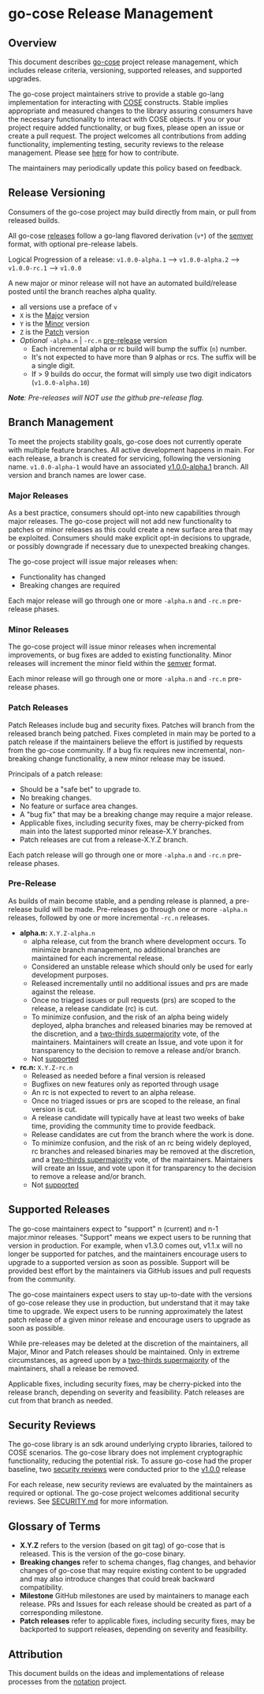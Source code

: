 # go-cose Release Management

## Overview

This document describes [go-cose][go-cose] project release management, which includes release criteria, versioning, supported releases, and supported upgrades.

The go-cose project maintainers strive to provide a stable go-lang implementation for interacting with [COSE][ietf-cose] constructs.
Stable implies appropriate and measured changes to the library assuring consumers have the necessary functionality to interact with COSE objects.
If you or your project require added functionality, or bug fixes, please open an issue or create a pull request.
The project welcomes all contributions from adding functionality, implementing testing, security reviews to the release management.
Please see [here](https://github.com/veraison#contributing) for how to contribute.

The maintainers may periodically update this policy based on feedback.

## Release Versioning

Consumers of the go-cose project may build directly from main, or pull from released builds.

All go-cose [releases][releases] follow a go-lang flavored derivation (`v*`) of the [semver][sem-ver] format, with optional pre-release labels.

Logical Progression of a release: `v1.0.0-alpha.1` --> `v1.0.0-alpha.2` --> `v1.0.0-rc.1` --> `v1.0.0`

A new major or minor release will not have an automated build/release posted until the branch reaches alpha quality.

- all versions use a preface of `v`
- `X` is the [Major](#major-releases) version
- `Y` is the [Minor](#minor-releases) version
- `Z` is the [Patch](#patch-releases) version
- _Optional_ `-alpha.n` | `-rc.n` [pre-release](#pre-release) version
  - Each incremental alpha or rc build will bump the suffix (`n`) number.
  - It's not expected to have more than 9 alphas or rcs.
The suffix will be a single digit.
  - If > 9 builds do occur, the format will simply use two digit indicators (`v1.0.0-alpha.10`)

_**Note**: Pre-releases will NOT use the github pre-release flag._

## Branch Management

To meet the projects stability goals, go-cose does not currently operate with multiple feature branches.
All active development happens in main.
For each release, a branch is created for servicing, following the versioning name.
`v1.0.0-alpha-1` would have an associated [v1.0.0-alpha.1](https://github.com/veraison/go-cose/tree/v1.0.0-alpha.1) branch.
All version and branch names are lower case.

### Major Releases

As a best practice, consumers should opt-into new capabilities through major releases.
The go-cose project will not add new functionality to patches or minor releases as this could create a new surface area that may be exploited.
Consumers should make explicit opt-in decisions to upgrade, or possibly downgrade if necessary due to unexpected breaking changes.

The go-cose project will issue major releases when:

- Functionality has changed
- Breaking changes are required

Each major release will go through one or more `-alpha.n` and `-rc.n` pre-release phases.

### Minor Releases

The go-cose project will issue minor releases when incremental improvements, or bug fixes are added to existing functionality.
Minor releases will increment the minor field within the [semver][sem-ver] format.

Each minor release will go through one or more `-alpha.n` and `-rc.n` pre-release phases.

### Patch Releases

Patch Releases include bug and security fixes.
Patches will branch from the released branch being patched.
Fixes completed in main may be ported to a patch release if the maintainers believe the effort is justified by requests from the go-cose community.
If a bug fix requires new incremental, non-breaking change functionality, a new minor release may be issued.

Principals of a patch release:

- Should be a "safe bet" to upgrade to.
- No breaking changes.
- No feature or surface area changes.
- A "bug fix" that may be a breaking change may require a major release.
- Applicable fixes, including security fixes, may be cherry-picked from main into the latest supported minor release-X.Y branches.
- Patch releases are cut from a release-X.Y.Z branch.

Each patch release will go through one or more `-alpha.n` and `-rc.n` pre-release phases.

### Pre-Release

As builds of main become stable, and a pending release is planned, a pre-release build will be made.
Pre-releases go through one or more `-alpha.n` releases, followed by one or more incremental `-rc.n` releases.

- **alpha.n:** `X.Y.Z-alpha.n`
  - alpha release, cut from the branch where development occurs.
To minimize branch management, no additional branches are maintained for each incremental release.
  - Considered an unstable release which should only be used for early development purposes.
  - Released incrementally until no additional issues and prs are made against the release.
  - Once no triaged issues or pull requests (prs) are scoped to the release, a release candidate (rc) is cut.
  - To minimize confusion, and the risk of an alpha being widely deployed, alpha branches and released binaries may be removed at the discretion, and a [two-thirds supermajority][super-majority] vote, of the maintainers.
Maintainers will create an Issue, and vote upon it for transparency to the decision to remove a release and/or branch.
  - Not [supported](#supported-releases)
- **rc.n:** `X.Y.Z-rc.n`
  - Released as needed before a final version is released
  - Bugfixes on new features only as reported through usage
  - An rc is not expected to revert to an alpha release.
  - Once no triaged issues or prs are scoped to the release, an final version is cut.
  - A release candidate will typically have at least two weeks of bake time, providing the community time to provide feedback.
  - Release candidates are cut from the branch where the work is done.
  - To minimize confusion, and the risk of an rc being widely deployed, rc branches and released binaries may be removed at the discretion, and a [two-thirds supermajority][super-majority] vote, of the maintainers.
Maintainers will create an Issue, and vote upon it for transparency to the decision to remove a release and/or branch.
  - Not [supported](#supported-releases)

## Supported Releases

The go-cose maintainers expect to "support" n (current) and n-1 major.minor releases.
"Support" means we expect users to be running that version in production.
For example, when v1.3.0 comes out, v1.1.x will no longer be supported for patches, and the maintainers encourage users to upgrade to a supported version as soon as possible.
Support will be provided best effort by the maintainers via GitHub issues and pull requests from the community.

The go-cose maintainers expect users to stay up-to-date with the versions of go-cose release they use in production, but understand that it may take time to upgrade.
We expect users to be running approximately the latest patch release of a given minor release and encourage users to upgrade as soon as possible.

While pre-releases may be deleted at the discretion of the maintainers, all Major, Minor and Patch releases should be maintained.
Only in extreme circumstances, as agreed upon by a [two-thirds supermajority][super-majority] of the maintainers, shall a release be removed.

Applicable fixes, including security fixes, may be cherry-picked into the release branch, depending on severity and feasibility.
Patch releases are cut from that branch as needed.

## Security Reviews

The go-cose library is an sdk around underlying crypto libraries, tailored to COSE scenarios.
The go-cose library does not implement cryptographic functionality, reducing the potential risk.
To assure go-cose had the proper baseline, two [security reviews](./reports) were conducted prior to the [v1.0.0](https://github.com/veraison/go-cose/releases/tag/v1.0.0) release

For each release, new security reviews are evaluated by the maintainers as required or optional.
The go-cose project welcomes additional security reviews.
See [SECURITY.md](./SECURITY.md) for more information.

## Glossary of Terms

- **X.Y.Z** refers to the version (based on git tag) of go-cose that is released.
This is the version of the go-cose binary.
- **Breaking changes** refer to schema changes, flag changes, and behavior changes of go-cose that may require existing content to be upgraded and may also introduce changes that could break backward compatibility.
- **Milestone** GitHub milestones are used by maintainers to manage each release.
PRs and Issues for each release should be created as part of a corresponding milestone.
- **Patch releases** refer to applicable fixes, including security fixes, may be backported to support releases, depending on severity and feasibility.

## Attribution

This document builds on the ideas and implementations of release processes from the [notation](https://github.com/notaryproject/notation) project.

[go-cose]:        https://github.com/veraison/go-cose
[ietf-cose]:      https://datatracker.ietf.org/group/cose/about/
[sem-ver]:        https://semver.org
[releases]:       https://github.com/veraison/go-cose/releases
[super-majority]: https://en.wikipedia.org/wiki/Supermajority#Two-thirds_vote
